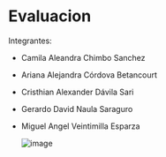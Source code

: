 # Evaluacion
Integrantes:
- Camila Aleandra Chimbo Sanchez
- Ariana Alejandra Córdova Betancourt
- Cristhian Alexander Dávila Sari
- Gerardo David Naula Saraguro
- Miguel Angel Veintimilla Esparza

  ![image](https://github.com/user-attachments/assets/bc59b3e6-d31f-4e1c-b74f-92d0c6163558)



